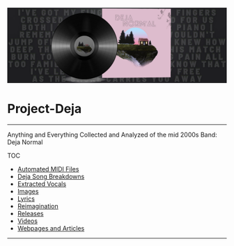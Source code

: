 ![](Project%20Deja%20Banner.png)

# Project-Deja

---

Anything and Everything Collected and Analyzed of the mid 2000s Band: Deja Normal

TOC

- [Automated MIDI Files](Automated%20MIDI%20Files.md)
- [Deja Song Breakdowns](Deja%20Song%20Breakdowns.md)
- [Extracted Vocals](Extracted%20Vocals.md)
- [Images](Images.md)
- [Lyrics](Lyrics.md)
- [Reimagination](Reimagination/Reimagination.md)
- [Releases](Releases.md)
- [Videos](Videos.md)
- [Webpages and Articles](Webpages%20and%20Articles.md)

---

